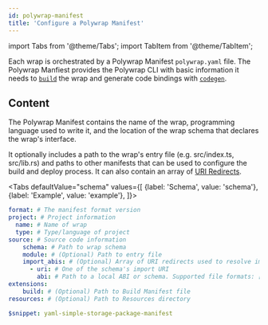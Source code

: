 ```yaml
---
id: polywrap-manifest
title: 'Configure a Polywrap Manifest'
---
```


import Tabs from '@theme/Tabs';
import TabItem from '@theme/TabItem';

Each wrap is orchestrated by a Polywrap Manifest `polywrap.yaml` file. 
The Polywrap Manfiest provides the Polywrap CLI with basic information it needs to [`build`](https://github.com/polywrap/cli/tree/origin-dev/packages/cli#build--b) the wrap
and generate code bindings with [`codegen`](https://github.com/polywrap/cli/tree/origin-dev/packages/cli#codegen--g).

## Content

The Polywrap Manifest contains the name of the wrap, programming language used to write it, 
and the location of the wrap schema that declares the wrap's interface. 

It optionally includes a path to the wrap's entry file (e.g. src/index.ts, src/lib.rs)
and paths to other manifests that can be used to configure the build and deploy process.
It can also contain an array of [URI Redirects](/concepts/uri-redirects).

<Tabs
defaultValue="schema"
values={[
{label: 'Schema', value: 'schema'},
{label: 'Example', value: 'example'},
]}>
<TabItem value="schema">

```yaml
format: # The manifest format version
project: # Project information
  name: # Name of wrap
  type: # Type/language of project
source: # Source code information
    schema: # Path to wrap schema
    module: # (Optional) Path to entry file
    import_abis: # (Optional) Array of URI redirects used to resolve imports in the schema
      - uri: # One of the schema's import URI
        abi: # Path to a local ABI or schema. Supported file formats: [*.graphql, *.info, *.json, *.yaml]
extensions:
    build: # (Optional) Path to Build Manifest file
resources: # (Optional) Path to Resources directory
```

</TabItem>
<TabItem value="example">

```yaml
$snippet: yaml-simple-storage-package-manifest
```
</TabItem>
</Tabs>